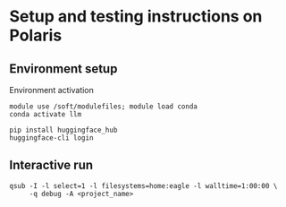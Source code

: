 # Setup and testing instructions on Polaris

## Environment setup

Environment activation
```shell
module use /soft/modulefiles; module load conda
conda activate llm
```

```shell
pip install huggingface_hub
huggingface-cli login
```

## Interactive run

```shell
qsub -I -l select=1 -l filesystems=home:eagle -l walltime=1:00:00 \
     -q debug -A <project_name>
```

